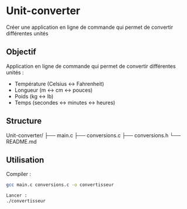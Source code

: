 # Unit-converter
Créer une application en ligne de commande qui permet de convertir différentes unités

## Objectif

Application en ligne de commande qui permet de convertir différentes unités :

- Température (Celsius ↔ Fahrenheit)
- Longueur (m ↔ cm ↔ pouces)
- Poids (kg ↔ lb)
- Temps (secondes ↔ minutes ↔ heures)

## Structure

Unit-converter/
├── main.c
├── conversions.c
├── conversions.h
└── README.md


## Utilisation

Compiler :

```bash
gcc main.c conversions.c -o convertisseur

Lancer :
./convertisseur